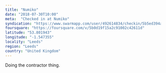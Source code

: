 ```yaml
---
title: "Numiko"
date: "2018-07-30T10:00"
meta:  "Checked in at Numiko"
syndication: "https://www.swarmapp.com/user/492614834/checkin/5b5ed394a92d98002c444245"
foursquare: "https://foursquare.com/v/5b0d19f15a2c91002c42611d"
latitude: "53.801943"
longitude: "-1.547355"
locality: "Leeds"
region: "Leeds"
country: "United Kingdom"
---
```

Doing the contractor thing.
